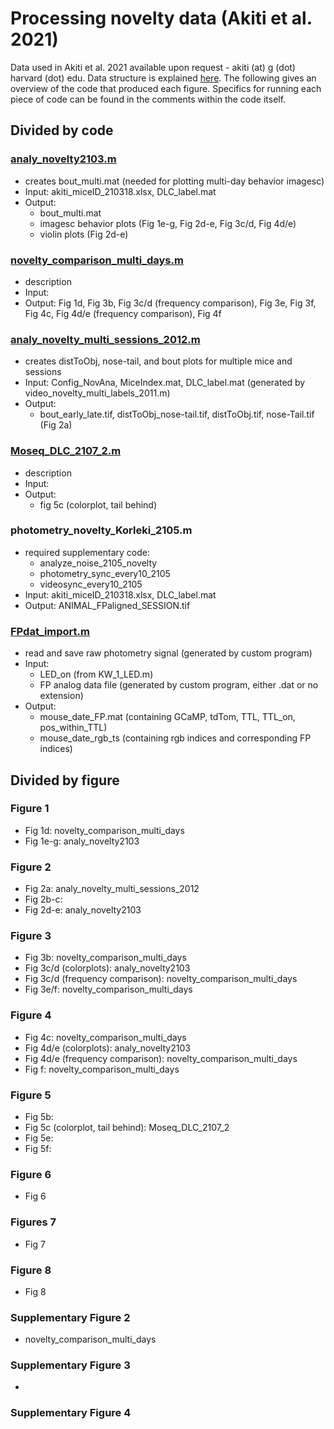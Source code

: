 # Processing novelty data (Akiti et al. 2021)

Data used in Akiti et al. 2021 available upon request - akiti (at) g (dot) harvard (dot) edu. Data structure is explained [here](https://github.com/ckakiti/Novelty_paper_2021/blob/main/DataStructure.md). The following gives an overview of the code that produced each figure. Specifics for running each piece of code can be found in the comments within the code itself.

## Divided by code

### [analy_novelty2103.m](https://github.com/ckakiti/Novelty_paper_2021/blob/main/primary_code/analy_novelty2103.m)
- creates bout_multi.mat (needed for plotting multi-day behavior imagesc)
- Input: akiti_miceID_210318.xlsx, DLC_label.mat
- Output: 
  - bout_multi.mat
  - imagesc behavior plots (Fig 1e-g, Fig 2d-e, Fig 3c/d, Fig 4d/e)
  - violin plots (Fig 2d-e)

### [novelty_comparison_multi_days.m](https://github.com/ckakiti/Novelty_paper_2021/blob/main/primary_code/novelty_comparison_multi_days.m)
- description
- Input:
- Output: Fig 1d, Fig 3b, Fig 3c/d (frequency comparison), Fig 3e, Fig 3f, Fig 4c, Fig 4d/e (frequency comparison), Fig 4f

### [analy_novelty_multi_sessions_2012.m](https://github.com/ckakiti/Novelty_paper_2021/blob/main/primary_code/analy_novelty_multi_sessions_2012.m)
- creates distToObj, nose-tail, and bout plots for multiple mice and sessions
- Input: Config_NovAna, MiceIndex.mat, DLC_label.mat (generated by video_novelty_multi_labels_2011.m)
- Output: 
  - bout_early_late.tif, distToObj_nose-tail.tif, distToObj.tif, nose-Tail.tif (Fig 2a)

### [Moseq_DLC_2107_2.m](https://github.com/ckakiti/Novelty_paper_2021/blob/main/primary_code/Moseq_DLC_2107_2.m)
- description
- Input:
- Output:
  - fig 5c (colorplot, tail behind)

### photometry_novelty_Korleki_2105.m
- required supplementary code:
  - analyze_noise_2105_novelty
  - photometry_sync_every10_2105
  - videosync_every10_2105
- Input: akiti_miceID_210318.xlsx, DLC_label.mat
- Output: ANIMAL_FPaligned_SESSION.tif

### [FPdat_import.m](https://github.com/ckakiti/Novelty_paper_2021/blob/master/FPdat_import.m)
- read and save raw photometry signal (generated by custom program)
- Input:
  - LED_on (from KW_1_LED.m)
  - FP analog data file (generated by custom program, either .dat or no extension)
- Output:
  - mouse_date_FP.mat (containing GCaMP, tdTom, TTL, TTL_on, pos_within_TTL)
  - mouse_date_rgb_ts (containing rgb indices and corresponding FP indices)

## Divided by figure

### Figure 1
- Fig 1d: novelty_comparison_multi_days
- Fig 1e-g: analy_novelty2103

### Figure 2
- Fig 2a: analy_novelty_multi_sessions_2012
- Fig 2b-c: 
- Fig 2d-e: analy_novelty2103

### Figure 3
- Fig 3b: novelty_comparison_multi_days
- Fig 3c/d (colorplots): analy_novelty2103
- Fig 3c/d (frequency comparison): novelty_comparison_multi_days
- Fig 3e/f: novelty_comparison_multi_days

### Figure 4
- Fig 4c: novelty_comparison_multi_days
- Fig 4d/e (colorplots): analy_novelty2103
- Fig 4d/e (frequency comparison): novelty_comparison_multi_days
- Fig f: novelty_comparison_multi_days

### Figure 5
- Fig 5b:
- Fig 5c (colorplot, tail behind): Moseq_DLC_2107_2
- Fig 5e:
- Fig 5f:

### Figure 6
- Fig 6

### Figures 7
- Fig 7

### Figure 8
- Fig 8

### Supplementary Figure 2
- novelty_comparison_multi_days

### Supplementary Figure 3
- 

### Supplementary Figure 4

